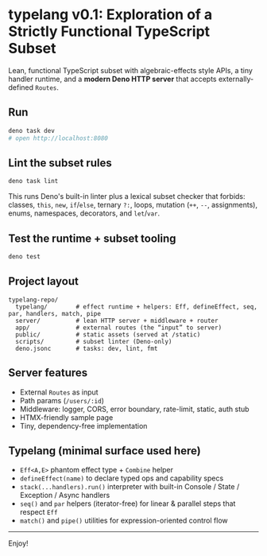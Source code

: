 # typelang v0.1: Exploration of a Strictly Functional TypeScript Subset

Lean, functional TypeScript subset with algebraic-effects style APIs, a tiny handler runtime, and a
**modern Deno HTTP server** that accepts externally-defined `Routes`.

## Run

```bash
deno task dev
# open http://localhost:8080
```

## Lint the subset rules

```bash
deno task lint
```

This runs Deno's built-in linter plus a lexical subset checker that forbids: classes, `this`, `new`,
`if`/`else`, ternary `?:`, loops, mutation (`++`, `--`, assignments), enums, namespaces,
decorators, and `let`/`var`.

## Test the runtime + subset tooling

```bash
deno test
```

## Project layout

```
typelang-repo/
  typelang/        # effect runtime + helpers: Eff, defineEffect, seq, par, handlers, match, pipe
  server/          # lean HTTP server + middleware + router
  app/             # external routes (the “input” to server)
  public/          # static assets (served at /static)
  scripts/         # subset linter (Deno-only)
  deno.jsonc       # tasks: dev, lint, fmt
```

## Server features

- External `Routes` as input
- Path params (`/users/:id`)
- Middleware: logger, CORS, error boundary, rate-limit, static, auth stub
- HTMX-friendly sample page
- Tiny, dependency-free implementation

## Typelang (minimal surface used here)

- `Eff<A,E>` phantom effect type + `Combine` helper
- `defineEffect(name)` to declare typed ops and capability specs
- `stack(...handlers).run()` interpreter with built-in Console / State / Exception / Async handlers
- `seq()` and `par` helpers (iterator-free) for linear & parallel steps that respect `Eff`
- `match()` and `pipe()` utilities for expression-oriented control flow

---

Enjoy!
